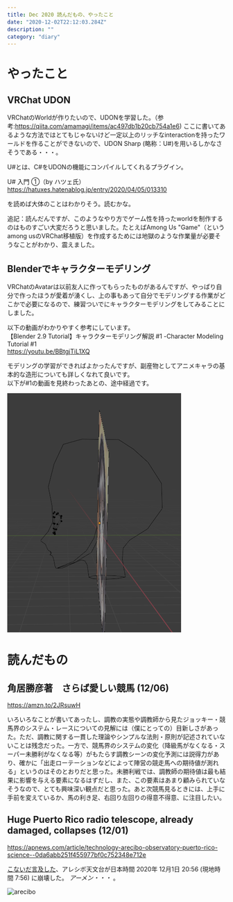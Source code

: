 ```yaml
---
title: Dec 2020 読んだもの、やったこと
date: "2020-12-02T22:12:03.284Z"
description: ""
category: "diary"
---
```


# やったこと
## VRChat UDON
VRChatのWorldが作りたいので、UDONを学習した。（参考:https://qiita.com/amamagi/items/ac497db1b20cb754a1e6)
ここに書いてあるような方法ではとてもじゃないけど一定以上のリッチなinteractionを持ったワールドを作ることができないので、UDON Sharp (略称：U#)を用いるしかなさそうである・・・。

U#とは、C#をUDONの機能にコンパイルしてくれるプラグイン。

U# 入門 ①（by ハツェ氏）
https://hatuxes.hatenablog.jp/entry/2020/04/05/013310

を読めば大体のことはわかりそう。読むかな。

追記：読んだんですが、このようなやり方でゲーム性を持ったworldを制作するのはものすごい大変だろうと思いました。たとえばAmong Us "Game"（というamong usのVRChat移植版）を作成するためには地獄のような作業量が必要そうなことがわかり、震えました。

## Blenderでキャラクターモデリング
VRChatのAvatarは以前友人に作ってもらったものがあるんですが、やっぱり自分で作ったほうが愛着が湧くし、上の事もあって自分でモデリングする作業がどこかで必要になるので、練習ついでにキャラクターモデリングをしてみることにしました。

以下の動画がわかりやすく参考にしています。  
【Blender 2.9 Tutorial】キャラクターモデリング解説 #1 -Character Modeling Tutorial #1  
https://youtu.be/BBtgjTiL1XQ  

モデリングの学習ができればよかったんですが、副産物としてアニメキャラの基本的な造形についても詳しくなれて良いです。  
以下が#1の動画を見終わったあとの、途中経過です。  

![model1](./model1.png)


# 読んだもの
## 角居勝彦著　さらば愛しい競馬 (12/06)
https://amzn.to/2JRsuwH  

いろいろなことが書いてあったし、調教の実態や調教師から見たジョッキー・競馬界のシステム・レースについての見解には（僕にとっての）目新しさがあった。ただ、調教に関する一貫した理論やシンプルな法則・原則が記述されていないことは残念だった。一方で、競馬界のシステムの変化（降級馬がなくなる・スーパー未勝利がなくなる等）がもたらす調教シーンの変化予測には説得力があり、確かに「出走ローテーションなどによって陣営の競走馬への期待値が測れる」というのはそのとおりだと思った。未勝利戦では、調教師の期待値は最も結果に影響を与える要素になるはずだし、また、この要素はあまり顧みられていなそうなので、とても興味深い観点だと思った。あと次競馬見るときには、上手に手前を変えているか、馬の利き足、右回り左回りの得意不得意、に注目したい。

## Huge Puerto Rico radio telescope, already damaged, collapses (12/01)
https://apnews.com/article/technology-arecibo-observatory-puerto-rico-science--0da6abb251f455977bf0c752348e712e

[こないだ言及した](https://blog.yukarinoki.com/readings_Nov20/#famed-arecibo-telescope-on-the-brink-of-collapse-will-be-dismantled)、アレシボ天文台が日本時間 2020年 12月1日 20:56 (現地時間 7:56) に崩壊した。 *アーメン・・・* 。

![arecibo](https://afpbb.ismcdn.jp/mwimgs/b/c/-/img_bcc2a4c4422a956934fa79e7078ebd0a300370.jpg)

